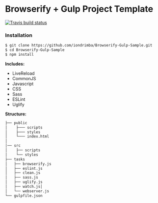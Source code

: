 # Browserify + Gulp Project Template

[![Travis build status](https://travis-ci.org/iondrimba/Browserify-Gulp-Sample.svg?branch=master)](https://travis-ci.org/iondrimba/Browserify-Gulp-Sample)

### Installation

```sh
$ git clone https://github.com/iondrimba/Browserify-Gulp-Sample.git
$ cd Browserify-Gulp-Sample
$ npm install
```

__Includes:__
  * LiveReload
  * CommonJS
  * Javascript
  * CSS
  * Sass
  * ESLint
  * Uglify

__Structure:__

````bash
├── public
│    ├─── scripts
│    ├─── styles
│    └─── index.html
│    
│── src
│    ├── scripts
│    └── styles
├── tasks
│   ├── browserify.js
│   ├── eslint.js
│   ├── clean.js
│   ├── sass.js
│   ├── uglify.js
│   ├── watch.js│   
│   └── webserver.js
└── gulpfile.json
````
